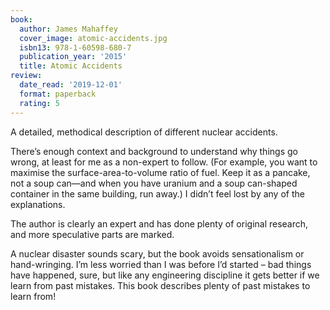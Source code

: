 ```yaml
---
book:
  author: James Mahaffey
  cover_image: atomic-accidents.jpg
  isbn13: 978-1-60598-680-7
  publication_year: '2015'
  title: Atomic Accidents
review:
  date_read: '2019-12-01'
  format: paperback
  rating: 5
---
```


A detailed, methodical description of different nuclear accidents.

There’s enough context and background to understand why things go wrong, at least for me as a non-expert to follow. (For example, you want to maximise the surface-area-to-volume ratio of fuel. Keep it as a pancake, not a soup can—and when you have uranium and a soup can-shaped container in the same building, run away.) I didn’t feel lost by any of the explanations.

The author is clearly an expert and has done plenty of original research, and more speculative parts are marked.

A nuclear disaster sounds scary, but the book avoids sensationalism or hand-wringing. I’m less worried than I was before I’d started – bad things have happened, sure, but like any engineering discipline it gets better if we learn from past mistakes. This book describes plenty of past mistakes to learn from!
